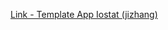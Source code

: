 [Link - Template App Iostat (jizhang)](https://github.com/jizhang/zabbix-templates/tree/master/iostat)
